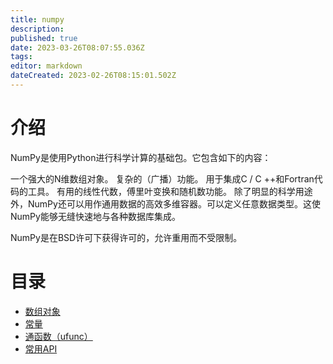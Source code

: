 ```yaml
---
title: numpy
description: 
published: true
date: 2023-03-26T08:07:55.036Z
tags: 
editor: markdown
dateCreated: 2023-02-26T08:15:01.502Z
---
```


# 介绍
NumPy是使用Python进行科学计算的基础包。它包含如下的内容：

一个强大的N维数组对象。
复杂的（广播）功能。
用于集成C / C ++和Fortran代码的工具。
有用的线性代数，傅里叶变换和随机数功能。
除了明显的科学用途外，NumPy还可以用作通用数据的高效多维容器。可以定义任意数据类型。这使NumPy能够无缝快速地与各种数据库集成。

NumPy是在BSD许可下获得许可的，允许重用而不受限制。

# 目录

- [数组对象](/backend/model_python/模块/numpy/数组对象)
- [常量](/backend/model_python/模块/numpy/常量)
- [通函数（ufunc）](/backend/model_python/模块/numpy/通函数（ufunc）)
- [常用API](/backend/model_python/模块/numpy/常用API)

